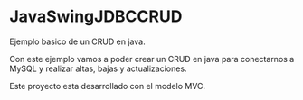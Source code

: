 # JavaSwingJDBCCRUD

Ejemplo basico de un CRUD en java.

Con este ejemplo vamos a poder crear un CRUD en java para conectarnos a MySQL y realizar altas, bajas y actualizaciones.

Este proyecto esta desarrollado con el modelo MVC.